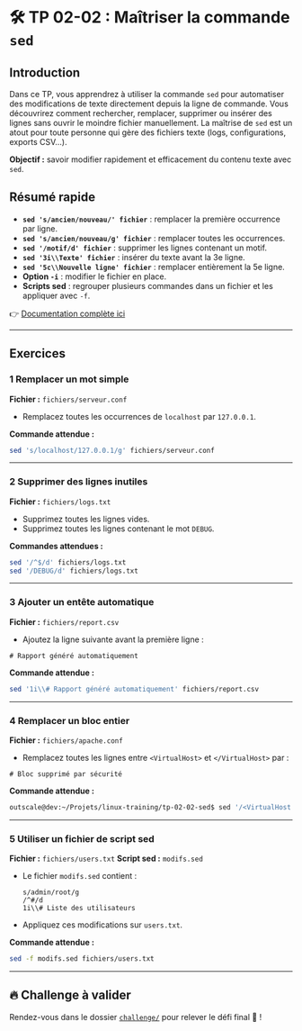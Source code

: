 # 🛠️ TP 02-02 : Maîtriser la commande `sed`

## Introduction

Dans ce TP, vous apprendrez à utiliser la commande `sed` pour automatiser des
modifications de texte directement depuis la ligne de commande. Vous découvrirez
comment rechercher, remplacer, supprimer ou insérer des lignes sans ouvrir le
moindre fichier manuellement. La maîtrise de `sed` est un atout pour toute
personne qui gère des fichiers texte (logs, configurations, exports CSV…).

**Objectif :** savoir modifier rapidement et efficacement du contenu texte avec
`sed`.

## Résumé rapide

* **`sed 's/ancien/nouveau/' fichier`** : remplacer la première occurrence par
  ligne.
* **`sed 's/ancien/nouveau/g' fichier`** : remplacer toutes les occurrences.
* **`sed '/motif/d' fichier`** : supprimer les lignes contenant un motif.
* **`sed '3i\\Texte' fichier`** : insérer du texte avant la 3e ligne.
* **`sed '5c\\Nouvelle ligne' fichier`** : remplacer entièrement la 5e ligne.
* **Option `-i`** : modifier le fichier en place.
* **Scripts sed** : regrouper plusieurs commandes dans un fichier et les
  appliquer avec `-f`.

👉 [Documentation complète ici](https://blog.stephane-robert.info/docs/admin-serveurs/linux/sed/)

---

## Exercices

### 1 Remplacer un mot simple

**Fichier :** `fichiers/serveur.conf`

* Remplacez toutes les occurrences de `localhost` par `127.0.0.1`.

**Commande attendue :**

```bash
sed 's/localhost/127.0.0.1/g' fichiers/serveur.conf
```

---

### 2 Supprimer des lignes inutiles

**Fichier :** `fichiers/logs.txt`

* Supprimez toutes les lignes vides.
* Supprimez toutes les lignes contenant le mot `DEBUG`.

**Commandes attendues :**

```bash
sed '/^$/d' fichiers/logs.txt
sed '/DEBUG/d' fichiers/logs.txt
```

---

### 3 Ajouter un entête automatique

**Fichier :** `fichiers/report.csv`

* Ajoutez la ligne suivante avant la première ligne :

`# Rapport généré automatiquement`

**Commande attendue :**

```bash
sed '1i\\# Rapport généré automatiquement' fichiers/report.csv
```

---

### 4 Remplacer un bloc entier

**Fichier :** `fichiers/apache.conf`

* Remplacez toutes les lignes entre `<VirtualHost>` et `</VirtualHost>` par :

`# Bloc supprimé par sécurité`

**Commande attendue :**

```bash
outscale@dev:~/Projets/linux-training/tp-02-02-sed$ sed '/<VirtualHost.*>/,/<\/VirtualHost>/c\# Bloc supprimé par sécurité' fichiers/apache.conf
```

---

### 5 Utiliser un fichier de script sed

**Fichier :** `fichiers/users.txt` **Script sed :** `modifs.sed`

* Le fichier `modifs.sed` contient :

  ```
  s/admin/root/g
  /^#/d
  1i\\# Liste des utilisateurs
  ```
* Appliquez ces modifications sur `users.txt`.

**Commande attendue :**

```bash
sed -f modifs.sed fichiers/users.txt
```

---

## 🔥 Challenge à valider

Rendez-vous dans le dossier [`challenge/`](./challenge/README.md) pour relever
le défi final 🚀 !

